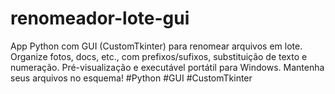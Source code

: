 # renomeador-lote-gui
App Python com GUI (CustomTkinter) para renomear arquivos em lote. Organize fotos, docs, etc., com prefixos/sufixos, substituição de texto e numeração. Pré-visualização e executável portátil para Windows. Mantenha seus arquivos no esquema! #Python #GUI #CustomTkinter
